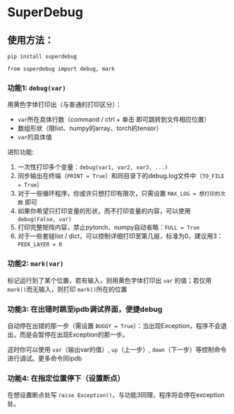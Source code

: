# SuperDebug

## 使用方法：

`pip install superdebug`

`from superdebug import debug, mark`

### 功能1: `debug(var)`

用黄色字体打印出（与普通的打印区分）：

- `var`所在具体行数（command / ctrl + 单击 即可跳转到文件相应位置）
- 数组形状（限list、numpy的array、torch的tensor）
- `var`的具体值

进阶功能:

1. 一次性打印多个变量：`debug(var1, var2, var3, ...)`
2. 同步输出在终端（`PRINT = True`）和同目录下的debug.log文件中（`TO_FILE = True`）
3. 对于一些循环程序，你或许只想打印有限次，只需设置 `MAX_LOG = 想打印的次数` 即可
4. 如果你希望只打印变量的形状，而不打印变量的内容，可以使用 `debug(False, var)`
5. 打印完整矩阵内容，禁止pytorch、numpy自动省略：`FULL = True`
6. 对于一些套娃list / dict，可以控制详细打印至第几层，标准为0，建议用3： `PEEK_LAYER = 0`

### 功能2: `mark(var)`

标记运行到了某个位置，若有输入，则用黄色字体打印出 `var` 的值；若仅用 `mark()`而无输入，则打印 `mark()`所在的位置

### 功能3: 在出错时跳至ipdb调试界面，便捷debug

自动停在出错的那一步（需设置 `BUGGY = True`）：当出现Exception，程序不会退出，而是会暂停在出现Exception的那一步。

这时你可以使用 `var`（输出var的值）, `up`（上一步）, `down`（下一步）等控制命令进行调试。更多命令同ipdb

### 功能4: 在指定位置停下（设置断点）

在想设置断点处写 `raise Exception()`，与功能3同理，程序将会停在exception处。
